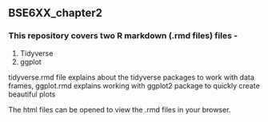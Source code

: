 ## BSE6XX_chapter2
### This repository covers two R markdown (.rmd files) files - 
1. Tidyverse
2. ggplot

tidyverse.rmd file explains about the tidyverse packages to work with data frames, 
ggplot.rmd explains working with ggplot2 package to quickly create beautiful plots

The html files can be opened to view the .rmd files in your browser.
